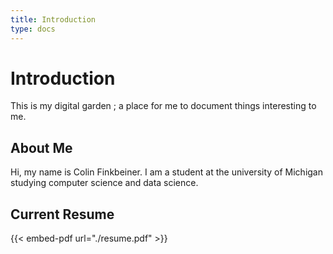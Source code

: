 ```yaml
---
title: Introduction
type: docs
---
```


# Introduction

This is my digital garden ; a place for me to document things interesting to me. 


## About Me

Hi, my name is Colin Finkbeiner. I am a student at the university of Michigan studying computer science and data science. 
</br>

## Current Resume
{{< embed-pdf url="./resume.pdf" >}}